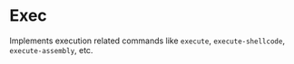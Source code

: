 Exec
====

Implements execution related commands like `execute`, `execute-shellcode`, `execute-assembly`, etc.
